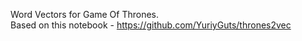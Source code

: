 Word Vectors for Game Of Thrones.         
Based on this notebook - https://github.com/YuriyGuts/thrones2vec
